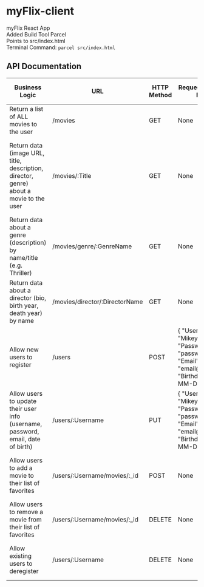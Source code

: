 # myFlix-client
myFlix React App
<br>
Added Build Tool Parcel
<br>
Points to src/index.html
<br>
Terminal Command: `parcel src/index.html`

 <h2>API Documentation</h2>
        <table>
          <thead>
            <tr>
              <th>Business Logic</th>
              <th>URL</th>
              <th>HTTP Method</th>
              <th>Request Body Data Format</th>
              <th>Response Body Data Format</th>
            </tr>
          </thead>
          <tbody>
            <tr>
              <td>Return a list of ALL movies to the user</td>
              <td>/movies</td>
              <td>GET</td>
              <td>None</td>
              <td>A JSON object holding data about all the movies</td>
            </tr>
            <tr>
              <td>Return data (image URL, title, description, director, genre) about a movie to the user</td>
              <td>/movies/:Title</td>
              <td>GET</td>
              <td>None</td>
              <td>A JSON object holding data about a specific movie containing a description, genre, director, image url, and featured or not</td>
            </tr>
            <tr>
              <td>Return data about a genre (description) by name/title (e.g. Thriller)</td>
              <td>/movies/genre/:GenreName</td>
              <td>GET</td>
              <td>None</td>
              <td>A JSON object holding data about genre</td>
            </tr>
            <tr>
              <td>Return data about a director (bio, birth year, death year) by name</td>
              <td>/movies/director/:DirectorName</td>
              <td>GET</td>
              <td>None</td>
              <td>A JSON object holding data about the director</td>
            </tr>
            <tr>
              <td>Allow new users to register</td>
              <td>/users</td>
              <td>POST</td>
              <td>                
                  {
                  "Username" : "Mikey",
                  "Password" : "password",
                  "Email" : "email@email.com",
                  "Birthday" : "YYYY-MM-DD"
                  }
                </td>
              <td>A JSON object holding data about the user to add</td>
            </tr>
            <tr>
              <td>Allow users to update their user info (username, password, email, date of birth)</td>
              <td>/users/:Username</td>
              <td>PUT</td>
              <td>
              {
                  "Username" : "Mikey",
                  "Password" : "password",
                  "Email" : "email@email.com",
                  "Birthday" : "YYYY-MM-DD"
              }
              </td>
              <td>A JSON object holding data about the user</td>
            </tr>
            <tr>
              <td>Allow users to add a movie to their list of favorites</td>
              <td>/users/:Username/movies/:_id</td>
              <td>POST</td>
              <td>None</td>
              <td>An alert message saying movie title has been added to FavoriteMovies</td>
            </tr>
            <tr>
              <td>Allow users to remove a movie from their list of favorites</td>
              <td>/users/:Username/movies/:_id</td>
              <td>DELETE</td>
              <td>None</td>
              <td>An alert message saying movie has been removed</td>
            </tr>
            <tr>
              <td>Allow existing users to deregister</td>
              <td>/users/:Username</td>
              <td>DELETE</td>
              <td>None</td>
              <td>An alert message saying user has been deleted</td>
            </tr>
          </tbody>
        </table>
